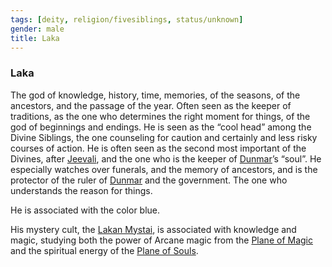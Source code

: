 ```yaml
---
tags: [deity, religion/fivesiblings, status/unknown]
gender: male
title: Laka
---
```


### Laka

The god of knowledge, history, time, memories, of the seasons, of the ancestors, and the passage of the year. Often seen as the keeper of traditions, as the one who determines the right moment for things, of the god of beginnings and endings. He is seen as the “cool head” among the Divine Siblings, the one counseling for caution and certainly and less risky courses of action. He is often seen as the second most important of the Divines, after [Jeevali](<./jeevali.md>), and the one who is the keeper of [Dunmar](<../../../../gazetteer/greater-dunmar/realms/dunmar/dunmar.md>)’s “soul”. He especially watches over funerals, and the memory of ancestors, and is the protector of the ruler of [Dunmar](<../../../../gazetteer/greater-dunmar/realms/dunmar/dunmar.md>) and the government. The one who understands the reason for things.

He is associated with the color blue. 

His mystery cult, the [Lakan Mystai](<../../../../groups/dunmari-mystery-cults/lakan-mystai.md>), is associated with knowledge and magic, studying both the power of Arcane magic from the [Plane of Magic](<../../../multiverse/energy-realms/plane-of-magic.md>) and the spiritual energy of the [Plane of Souls](<../../../multiverse/spiritual-realms/plane-of-souls.md>).

